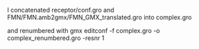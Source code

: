 I concatenated receptor/conf.gro and FMN/FMN.amb2gmx/FMN_GMX_translated.gro into complex.gro

and renumbered with
gmx editconf -f complex.gro -o complex_renumbered.gro -resnr 1

